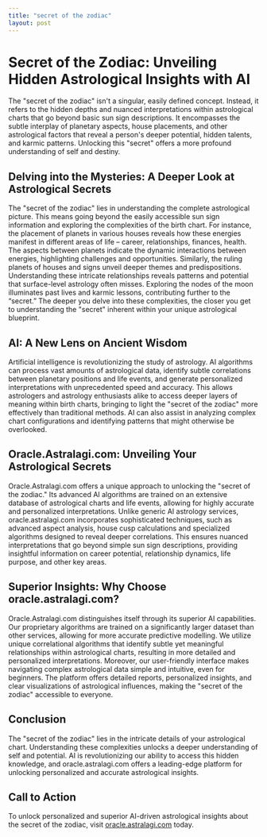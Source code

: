 ```yaml
---
title: "secret of the zodiac"
layout: post
---
```


# Secret of the Zodiac: Unveiling Hidden Astrological Insights with AI

The "secret of the zodiac" isn't a singular, easily defined concept.  Instead, it refers to the hidden depths and nuanced interpretations within astrological charts that go beyond basic sun sign descriptions.  It encompasses the subtle interplay of planetary aspects, house placements, and other astrological factors that reveal a person's deeper potential, hidden talents, and karmic patterns.  Unlocking this "secret" offers a more profound understanding of self and destiny.

## Delving into the Mysteries:  A Deeper Look at Astrological Secrets

The "secret of the zodiac" lies in understanding the complete astrological picture. This means going beyond the easily accessible sun sign information and exploring the complexities of the birth chart.  For instance, the placement of planets in various houses reveals how these energies manifest in different areas of life – career, relationships, finances, health.  The aspects between planets indicate the dynamic interactions between energies, highlighting challenges and opportunities.  Similarly, the ruling planets of houses and signs unveil deeper themes and predispositions.  Understanding these intricate relationships reveals patterns and potential that surface-level astrology often misses.  Exploring the nodes of the moon illuminates past lives and karmic lessons, contributing further to the “secret.” The deeper you delve into these complexities, the closer you get to understanding the "secret" inherent within your unique astrological blueprint.


## AI: A New Lens on Ancient Wisdom

Artificial intelligence is revolutionizing the study of astrology.  AI algorithms can process vast amounts of astrological data, identify subtle correlations between planetary positions and life events, and generate personalized interpretations with unprecedented speed and accuracy.  This allows astrologers and astrology enthusiasts alike to access deeper layers of meaning within birth charts, bringing to light the "secret of the zodiac" more effectively than traditional methods.  AI can also assist in analyzing complex chart configurations and identifying patterns that might otherwise be overlooked.

## Oracle.Astralagi.com: Unveiling Your Astrological Secrets

Oracle.Astralagi.com offers a unique approach to unlocking the "secret of the zodiac."  Its advanced AI algorithms are trained on an extensive database of astrological charts and life events, allowing for highly accurate and personalized interpretations.  Unlike generic AI astrology services, oracle.astralagi.com incorporates sophisticated techniques, such as advanced aspect analysis, house cusp calculations and specialized algorithms designed to reveal deeper correlations.  This ensures nuanced interpretations that go beyond simple sun sign descriptions, providing insightful information on career potential, relationship dynamics, life purpose, and other key areas.

## Superior Insights: Why Choose oracle.astralagi.com?

Oracle.Astralagi.com distinguishes itself through its superior AI capabilities.  Our proprietary algorithms are trained on a significantly larger dataset than other services, allowing for more accurate predictive modelling.   We utilize unique correlational algorithms that identify subtle yet meaningful relationships within astrological charts, resulting in more detailed and personalized interpretations.   Moreover, our user-friendly interface makes navigating complex astrological data simple and intuitive, even for beginners. The platform offers detailed reports, personalized insights, and clear visualizations of astrological influences, making the "secret of the zodiac" accessible to everyone.

## Conclusion

The "secret of the zodiac" lies in the intricate details of your astrological chart. Understanding these complexities unlocks a deeper understanding of self and potential.  AI is revolutionizing our ability to access this hidden knowledge, and oracle.astralagi.com offers a leading-edge platform for unlocking personalized and accurate astrological insights.


## Call to Action

To unlock personalized and superior AI-driven astrological insights about the secret of the zodiac, visit [oracle.astralagi.com](https://oracle.astralagi.com) today.